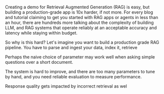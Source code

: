 
Creating a demo for Retrieval Augmented Generation (RAG) is easy, but building a production-grade app is 10x harder, if not more. For every blog and tutorial claiming to get you started with RAG apps or agents in less than an hour, there are hundreds more talking about the complexity of building LLM, and RAG systems that operate reliably at an acceptable accuracy and latency while staying within budget.

So why is this hard? Let's imagine you want to build a production grade RAG pipeline. You have to parse and ingest your data, index it, retrieve 

Perhaps the naive choice of parameter may work well when asking simple questions over a short document. 

The system is hard to improve, and there are too many parameters to tune by hand, and you need reliable evaluation to measure performance. 



Response quality gets impacted by incorrect retrieval as wel